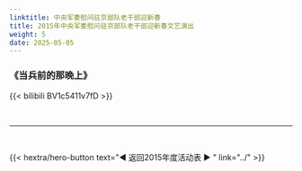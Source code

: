 ```yaml
---
linktitle: 中央军委慰问驻京部队老干部迎新春
title: 2015年中央军委慰问驻京部队老干部迎新春文艺演出
weight: 5
date: 2025-05-05
---
```


### 《当兵前的那晚上》

{{< bilibili BV1c5411v7fD >}}


<br>
<hr>
<br>

{{< hextra/hero-button text="◀ 返回2015年度活动表 ▶ " link="../" >}}